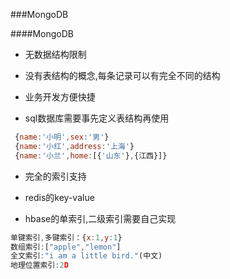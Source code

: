 ###MongoDB

####MongoDB

 * 无数据结构限制
  
  * 没有表结构的概念,每条记录可以有完全不同的结构
  * 业务开发方便快捷
  * sql数据库需要事先定义表结构再使用
   
   ```js
    {name:'小明',sex:'男'}
    {name:'小红',address:'上海'}
    {name:'小兰',home:[{'山东'},{江西}]}

   ```
 * 完全的索引支持
 
  * redis的key-value
  * hbase的单索引,二级索引需要自己实现
  
  ```js
  单键索引,多键索引：{x:1,y:1}
  数组索引:["apple","lemon"]
  全文索引:"i am a little bird."(中文)
  地理位置索引:2D
  ```